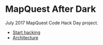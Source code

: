 # MapQuest After Dark

July 2017 MapQuest Code Hack Day project.

* [Start hacking](./docs/development.md)
* [Architecture](./docs/architecture.md)
